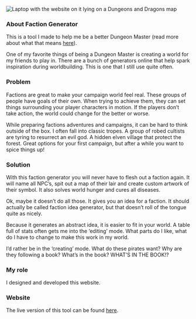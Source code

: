![Laptop with the website on it lying on a Dungeons and Dragons map](ProjectsImages/FactionGenerator/FactionGenerator-laptop.jpg)

### About Faction Generator

This is a tool I made to help me be a better Dungeon Master (read more about what that means [here](http://www.koenhoogendoorn.nl/dragon's-quill)).

One of my favorite things of being a Dungeon Master is creating a world for my friends to play in. There are a bunch of generators online that help spark inspiration during worldbuilding. This is one that I still use quite often.

### Problem

Factions are great to make your campaign world feel real. These groups of people have goals of their own. When trying to achieve them, they can set things surrounding your player characters in motion. If the players don’t take action, the world could change for the better or worse.

While preparing factions adventures and campaigns, it can be hard to think outside of the box. I often fall into classic tropes. A group of robed cultists are tyring to resurrect an evil god. A hidden elven village that protect the forest. Great options for your first campaign, but after a while you want to spice things up!

### Solution

With this faction generator you will never have to flesh out a faction again. It will name all NPC’s, spit out a map of their lair and create custom artwork of their symbol. It also solves world hunger and cures all diseases.

Ok, maybe it doesn’t do all those. It gives you an idea for a faction. It should actually be called faction idea generator, but that doesn’t roll of the tongue quite as nicely.

Because it generates an abstract idea, it is easier to fit in your world. A table full of stats often gets me into the ‘editing’ mode. What parts do I like, what do I have to change to make this work in my world.

I’d rather be in the ‘creating’ mode. What do these pirates want? Why are they following a book? What’s in the book? WHAT’S IN THE BOOK!?

### My role

I designed and developed this website.

### Website

The live version of this tool can be found [here](https://factiongenerator.netlify.app/).
